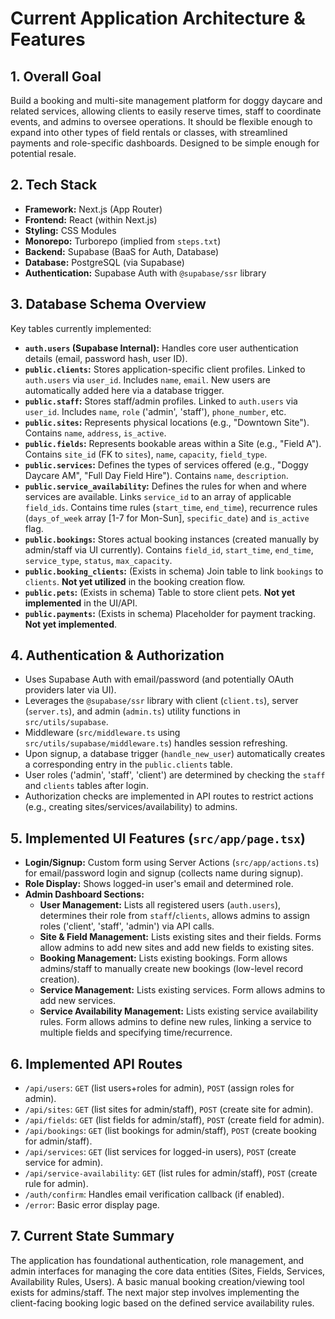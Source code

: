 # Current Application Architecture & Features

## 1. Overall Goal

Build a booking and multi-site management platform for doggy daycare and related services, allowing clients to easily reserve times, staff to coordinate events, and admins to oversee operations. It should be flexible enough to expand into other types of field rentals or classes, with streamlined payments and role-specific dashboards. Designed to be simple enough for potential resale.

## 2. Tech Stack

-   **Framework:** Next.js (App Router)
-   **Frontend:** React (within Next.js)
-   **Styling:** CSS Modules
-   **Monorepo:** Turborepo (implied from `steps.txt`)
-   **Backend:** Supabase (BaaS for Auth, Database)
-   **Database:** PostgreSQL (via Supabase)
-   **Authentication:** Supabase Auth with `@supabase/ssr` library

## 3. Database Schema Overview

Key tables currently implemented:

-   **`auth.users` (Supabase Internal):** Handles core user authentication details (email, password hash, user ID).
-   **`public.clients`:** Stores application-specific client profiles. Linked to `auth.users` via `user_id`. Includes `name`, `email`. New users are automatically added here via a database trigger.
-   **`public.staff`:** Stores staff/admin profiles. Linked to `auth.users` via `user_id`. Includes `name`, `role` ('admin', 'staff'), `phone_number`, etc.
-   **`public.sites`:** Represents physical locations (e.g., "Downtown Site"). Contains `name`, `address`, `is_active`.
-   **`public.fields`:** Represents bookable areas within a Site (e.g., "Field A"). Contains `site_id` (FK to `sites`), `name`, `capacity`, `field_type`.
-   **`public.services`:** Defines the types of services offered (e.g., "Doggy Daycare AM", "Full Day Field Hire"). Contains `name`, `description`.
-   **`public.service_availability`:** Defines the rules for when and where services are available. Links `service_id` to an array of applicable `field_ids`. Contains time rules (`start_time`, `end_time`), recurrence rules (`days_of_week` array [1-7 for Mon-Sun], `specific_date`) and `is_active` flag.
-   **`public.bookings`:** Stores actual booking instances (created manually by admin/staff via UI currently). Contains `field_id`, `start_time`, `end_time`, `service_type`, `status`, `max_capacity`.
-   **`public.booking_clients`:** (Exists in schema) Join table to link `bookings` to `clients`. **Not yet utilized** in the booking creation flow.
-   **`public.pets`:** (Exists in schema) Table to store client pets. **Not yet implemented** in the UI/API.
-   **`public.payments`:** (Exists in schema) Placeholder for payment tracking. **Not yet implemented**.

## 4. Authentication & Authorization

-   Uses Supabase Auth with email/password (and potentially OAuth providers later via UI).
-   Leverages the `@supabase/ssr` library with client (`client.ts`), server (`server.ts`), and admin (`admin.ts`) utility functions in `src/utils/supabase`.
-   Middleware (`src/middleware.ts` using `src/utils/supabase/middleware.ts`) handles session refreshing.
-   Upon signup, a database trigger (`handle_new_user`) automatically creates a corresponding entry in the `public.clients` table.
-   User roles ('admin', 'staff', 'client') are determined by checking the `staff` and `clients` tables after login.
-   Authorization checks are implemented in API routes to restrict actions (e.g., creating sites/services/availability) to admins.

## 5. Implemented UI Features (`src/app/page.tsx`)

-   **Login/Signup:** Custom form using Server Actions (`src/app/actions.ts`) for email/password login and signup (collects name during signup).
-   **Role Display:** Shows logged-in user's email and determined role.
-   **Admin Dashboard Sections:**
    -   **User Management:** Lists all registered users (`auth.users`), determines their role from `staff`/`clients`, allows admins to assign roles ('client', 'staff', 'admin') via API calls.
    -   **Site & Field Management:** Lists existing sites and their fields. Forms allow admins to add new sites and add new fields to existing sites.
    -   **Booking Management:** Lists existing bookings. Form allows admins/staff to manually create new bookings (low-level record creation).
    -   **Service Management:** Lists existing services. Form allows admins to add new services.
    -   **Service Availability Management:** Lists existing service availability rules. Form allows admins to define new rules, linking a service to multiple fields and specifying time/recurrence.

## 6. Implemented API Routes

-   `/api/users`: `GET` (list users+roles for admin), `POST` (assign roles for admin).
-   `/api/sites`: `GET` (list sites for admin/staff), `POST` (create site for admin).
-   `/api/fields`: `GET` (list fields for admin/staff), `POST` (create field for admin).
-   `/api/bookings`: `GET` (list bookings for admin/staff), `POST` (create booking for admin/staff).
-   `/api/services`: `GET` (list services for logged-in users), `POST` (create service for admin).
-   `/api/service-availability`: `GET` (list rules for admin/staff), `POST` (create rule for admin).
-   `/auth/confirm`: Handles email verification callback (if enabled).
-   `/error`: Basic error display page.

## 7. Current State Summary

The application has foundational authentication, role management, and admin interfaces for managing the core data entities (Sites, Fields, Services, Availability Rules, Users). A basic manual booking creation/viewing tool exists for admins/staff. The next major step involves implementing the client-facing booking logic based on the defined service availability rules.